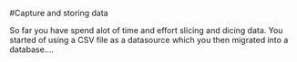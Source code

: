 #Capture and storing data

So far you have spend alot of time and effort slicing and dicing data. You started of using a CSV file as a datasource which you then migrated into a database....
